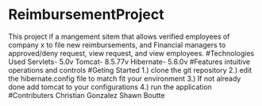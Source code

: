 # ReimbursementProject
  This project if a mangement sitem that allows verified employees of company x to file new reimbursements, and Financial managers to approved/deny request,
  view request, and view employees.
#Technologies Used
  Servlets- 5.0v
  Tomcat- 8.5.77v
  Hibernate- 5.6.0v
#Features
  intuitive operations and controls
#Geting Started
  1.) clone the git repository
  2.) edit the hibernate.config file to match fit your environment
  3.) If not already done add tomcat to your configurations
  4.) run the application
#Contributers
  Christian Gonzalez
  Shawn Boutte
  
